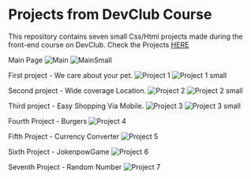 # Projects from DevClub Course

This repository contains seven small Css/Html projects made during the front-end course on DevClub.
Check the Projects [HERE](https://patriciazan.github.io/DevClub-Projetos/)

Main Page
![Main](./prints/mainPage.png)
![MainSmall](./prints/main-small.png)

First project  - We care about your pet.
![Project 1](./prints/proj-1.png)
![Project 1 small](./prints/proj-1-small.png)

Second project - Wide coverage Location.
![Project 2](./prints/proj-2.png)
![Project 2 small](./prints/proj-2-small.png)

Third project  - Easy Shopping Via Mobile.
![Project 3](./prints/proj-3.png)
![Project 3 small](./prints/proj-3-small.png)

Fourth Project - Burgers
![Project 4](./prints/Proj-4-burger.png)

Fifth Project - Currency Converter
![Project 5](./prints/proj-5-conversor.png)

Sixth Project - JokenpowGame
![Project 6](./prints/proj-6-jokenpow.png)

Seventh Project - Random Number
![Project 7](./prints/proj-7-randomNumber.png)

